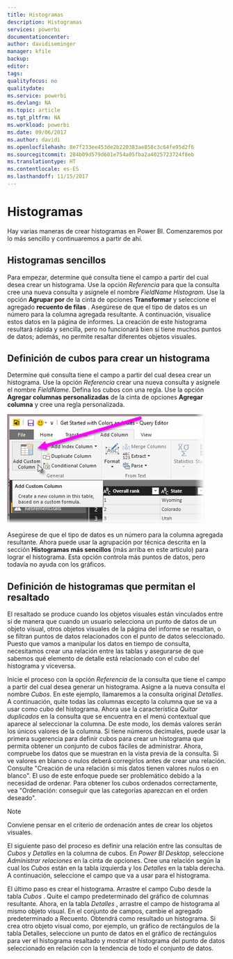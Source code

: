 ```yaml
---
title: Histogramas
description: Histogramas
services: powerbi
documentationcenter: 
author: davidiseminger
manager: kfile
backup: 
editor: 
tags: 
qualityfocus: no
qualitydate: 
ms.service: powerbi
ms.devlang: NA
ms.topic: article
ms.tgt_pltfrm: NA
ms.workload: powerbi
ms.date: 09/06/2017
ms.author: davidi
ms.openlocfilehash: 8e7f233ee453de2b220383ae858c3c64fe95d2f6
ms.sourcegitcommit: 284b09d579d601e754a05fba2a4025723724f8eb
ms.translationtype: HT
ms.contentlocale: es-ES
ms.lasthandoff: 11/15/2017
---
```

# <a name="histograms"></a>Histogramas
Hay varias maneras de crear histogramas en Power BI. Comenzaremos por lo más sencillo y continuaremos a partir de ahí.

## <a name="simple-histograms"></a>Histogramas sencillos
Para empezar, determine qué consulta tiene el campo a partir del cual desea crear un histograma.  Use la opción *Referencia* para que la consulta cree una nueva consulta y asígnele el nombre *FieldName Histogram*. Use la opción **Agrupar por** de la cinta de opciones **Transformar** y seleccione el agregado **recuento de filas** . Asegúrese de que el tipo de datos es un número para la columna agregada resultante. A continuación, visualice estos datos en la página de informes. La creación de este histograma resultará rápida y sencilla, pero no funcionará bien si tiene muchos puntos de datos; además, no permite resaltar diferentes objetos visuales.

## <a name="defining-buckets-to-build-a-histogram"></a>Definición de cubos para crear un histograma
Determine qué consulta tiene el campo a partir del cual desea crear un histograma. Use la opción *Referencia* crear una nueva consulta y asígnele el nombre *FieldName*.  Defina los cubos con una regla. Use la opción **Agregar columnas personalizadas** de la cinta de opciones **Agregar columna** y cree una regla personalizada.

![](media/service-histograms/powerbi-service-histograms_1.png)

Asegúrese de que el tipo de datos es un número para la columna agregada resultante. Ahora puede usar la agrupación por técnica descrita en la sección **Histogramas más sencillos** (más arriba en este artículo) para lograr el histograma. Esta opción controla más puntos de datos, pero todavía no ayuda con los gráficos.

## <a name="defining-a-histogram-that-supports-brushing"></a>Definición de histogramas que permitan el resaltado
El resaltado se produce cuando los objetos visuales están vinculados entre sí de manera que cuando un usuario selecciona un punto de datos de un objeto visual, otros objetos visuales de la página del informe se resaltan, o se filtran puntos de datos relacionados con el punto de datos seleccionado.  Puesto que vamos a manipular los datos en tiempo de consulta, necesitamos crear una relación entre las tablas y asegurarse de que sabemos qué elemento de detalle está relacionado con el cubo del histograma y viceversa.

Inicie el proceso con la opción *Referencia* de la consulta que tiene el campo a partir del cual desea generar un histograma.  Asigne a la nueva consulta el nombre *Cubos*.  En este ejemplo, llamaremos a la consulta original *Detalles*.  A continuación, quite todas las columnas excepto la columna que se va a usar como cubo del histograma.  Ahora use la característica *Quitar duplicados* en la consulta que se encuentra en el menú contextual que aparece al seleccionar la columna. De este modo, los demás valores serán los únicos valores de la columna. Si tiene números decimales, puede usar la primera sugerencia para definir cubos para crear un histograma que permita obtener un conjunto de cubos fáciles de administrar.  Ahora, compruebe los datos que se muestran en la vista previa de la consulta. Si ve valores en blanco o nulos deberá corregirlos antes de crear una relación. Consulte "Creación de una relación si mis datos tienen valores nulos o en blanco". El uso de este enfoque puede ser problemático debido a la necesidad de ordenar. Para obtener los cubos ordenados correctamente, vea "Ordenación: conseguir que las categorías aparezcan en el orden deseado". 

> [!NOTE]
> Conviene pensar en el criterio de ordenación antes de crear los objetos visuales.   
> 
> 

El siguiente paso del proceso es definir una relación entre las consultas de *Cubos* y *Detalles* en la columna de cubos.  En *Power BI Desktop*, seleccione *Administrar relaciones* en la cinta de opciones.  Cree una relación según la cual los *Cubos* están en la tabla izquierda y los *Detalles* en la tabla derecha. A continuación, seleccione el campo que va a usar para el histograma. 

El último paso es crear el histograma. Arrastre el campo Cubo desde la tabla *Cubos* . Quite el campo predeterminado del gráfico de columnas resultante.  Ahora, en la tabla *Detalles* , arrastre el campo de histograma al mismo objeto visual. En el conjunto de campos, cambie el agregado predeterminado a Recuento. Obtendrá como resultado un histograma. Si crea otro objeto visual como, por ejemplo, un gráfico de rectángulos de la tabla Detalles, seleccione un punto de datos en el gráfico de rectángulos para ver el histograma resaltado y mostrar el histograma del punto de datos seleccionado en relación con la tendencia de todo el conjunto de datos.


